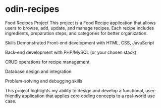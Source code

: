 # odin-recipes
Food Recipes Project
This project is a Food Recipe application that allows users to browse, add, update, and manage recipes. Each recipe includes ingredients, preparation steps, and categories for better organization.

Skills Demonstrated
Front-end development with HTML, CSS, JavaScript

Back-end development with PHP/MySQL (or your chosen stack)

CRUD operations for recipe management

Database design and integration

Problem-solving and debugging skills

This project highlights my ability to design and develop a functional, user-friendly application that applies core coding concepts to a real-world use case.